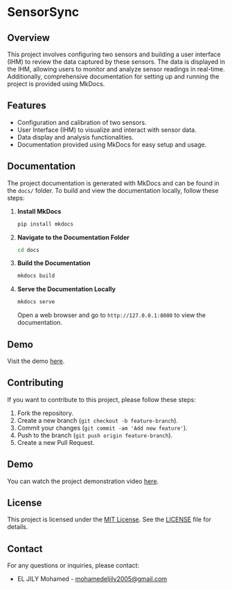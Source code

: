 
# SensorSync

## Overview

This project involves configuring two sensors and building a user interface (IHM) to review the data captured by these sensors. The data is displayed in the IHM, allowing users to monitor and analyze sensor readings in real-time. Additionally, comprehensive documentation for setting up and running the project is provided using MkDocs.

## Features

- Configuration and calibration of two sensors.
- User Interface (IHM) to visualize and interact with sensor data.
- Data display and analysis functionalities.
- Documentation provided using MkDocs for easy setup and usage.

## Documentation

The project documentation is generated with MkDocs and can be found in the `docs/` folder. To build and view the documentation locally, follow these steps:

1. **Install MkDocs**

   ```bash
   pip install mkdocs
   ```

2. **Navigate to the Documentation Folder**

   ```bash
   cd docs
   ```

3. **Build the Documentation**

   ```bash
   mkdocs build
   ```

4. **Serve the Documentation Locally**

   ```bash
   mkdocs serve
   ```

   Open a web browser and go to `http://127.0.0.1:8000` to view the documentation.

## Demo
Visit the demo [here](https://www.linkedin.com/posts/douae-choubri_systaeymesembarquaezs-stm32-iot-ugcPost-7211099812744593408-8UHB?utm_source=share&utm_medium=member_desktop).

## Contributing

If you want to contribute to this project, please follow these steps:

1. Fork the repository.
2. Create a new branch (`git checkout -b feature-branch`).
3. Commit your changes (`git commit -am 'Add new feature'`).
4. Push to the branch (`git push origin feature-branch`).
5. Create a new Pull Request.

## Demo

You can watch the project demonstration video [here](demo/demo.mp4).


## License

This project is licensed under the [MIT License](LICENSE). See the [LICENSE](LICENSE) file for details.

## Contact

For any questions or inquiries, please contact:

- EL JILY Mohamed - [mohamedeljily2005@gmail.com](mailto:mohamedeljily2005@gmail.com)
